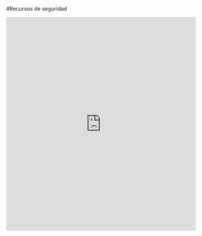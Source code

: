#Recursos de seguridad

<iframe src="https://docs.google.com/presentation/d/e/2PACX-1vQo9_h5R21G8n3tZNUzAoTjJwBnZ6ZX6Sqtfj2I9IJIlJeHeDPEBYrF26Tq3JThy_YnhjfDjzkJvIaQ/embed?start=false&loop=false&delayms=3000" frameborder="0" width="100%" height="569" allowfullscreen="true" mozallowfullscreen="true" webkitallowfullscreen="true"></iframe>
